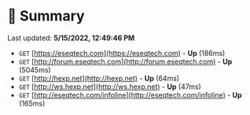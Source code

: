 # 📖 Summary
Last updated: **5/15/2022, 12:49:46 PM**

- `GET` [https://eseqtech.com](https://eseqtech.com) - **Up** (186ms)
- `GET` [http://forum.eseqtech.com](http://forum.eseqtech.com) - **Up** (5045ms)
- `GET` [http://hexp.net](http://hexp.net) - **Up** (64ms)
- `GET` [http://ws.hexp.net](http://ws.hexp.net) - **Up** (47ms)
- `GET` [http://eseqtech.com/infoline](http://eseqtech.com/infoline) - **Up** (165ms)
